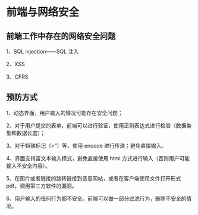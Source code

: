 # 前端与网络安全

## 前端工作中存在的网络安全问题

1、SQL injection——SQL 注入

2、XSS

3、CFRS

## 预防方式

1、动态界面，用户输入的情况可能存在安全问题；

2、对于用户提交的表单，前端可以进行验证，使用正则表达式进行检验（数据类型和数据长度）；

3、对于特殊标记（<“）等，使用 encode 进行传递；避免直接输入。

4、界面支持富文本输入模式，避免直接使用 html 方式进行输入（否则用户可能输入不安全内容）。

5、在图片或者链接的跳转链接到恶意网站，或者在客户端使用文件打开形式 pdf，调用第三方软件的漏洞。

6、用户输入的任何行为都不安全。前端可以做一部分过滤行为，删除不安全的情况。
